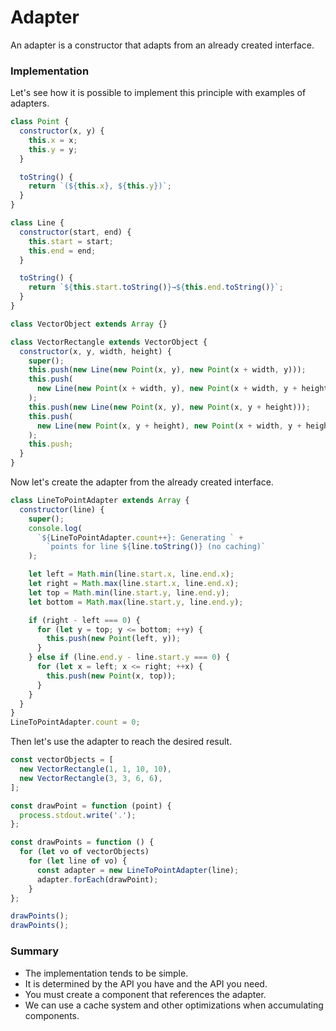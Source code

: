 # Adapter

An adapter is a constructor that adapts from an already created interface.

### Implementation

Let's see how it is possible to implement this principle with examples of adapters.

```javascript
class Point {
  constructor(x, y) {
    this.x = x;
    this.y = y;
  }

  toString() {
    return `(${this.x}, ${this.y})`;
  }
}

class Line {
  constructor(start, end) {
    this.start = start;
    this.end = end;
  }

  toString() {
    return `${this.start.toString()}→${this.end.toString()}`;
  }
}

class VectorObject extends Array {}

class VectorRectangle extends VectorObject {
  constructor(x, y, width, height) {
    super();
    this.push(new Line(new Point(x, y), new Point(x + width, y)));
    this.push(
      new Line(new Point(x + width, y), new Point(x + width, y + height))
    );
    this.push(new Line(new Point(x, y), new Point(x, y + height)));
    this.push(
      new Line(new Point(x, y + height), new Point(x + width, y + height))
    );
    this.push;
  }
}
```

Now let's create the adapter from the already created interface.

```javascript
class LineToPointAdapter extends Array {
  constructor(line) {
    super();
    console.log(
      `${LineToPointAdapter.count++}: Generating ` +
        `points for line ${line.toString()} (no caching)`
    );

    let left = Math.min(line.start.x, line.end.x);
    let right = Math.max(line.start.x, line.end.x);
    let top = Math.min(line.start.y, line.end.y);
    let bottom = Math.max(line.start.y, line.end.y);

    if (right - left === 0) {
      for (let y = top; y <= bottom; ++y) {
        this.push(new Point(left, y));
      }
    } else if (line.end.y - line.start.y === 0) {
      for (let x = left; x <= right; ++x) {
        this.push(new Point(x, top));
      }
    }
  }
}
LineToPointAdapter.count = 0;
```

Then let's use the adapter to reach the desired result.

```javascript
const vectorObjects = [
  new VectorRectangle(1, 1, 10, 10),
  new VectorRectangle(3, 3, 6, 6),
];

const drawPoint = function (point) {
  process.stdout.write('.');
};

const drawPoints = function () {
  for (let vo of vectorObjects)
    for (let line of vo) {
      const adapter = new LineToPointAdapter(line);
      adapter.forEach(drawPoint);
    }
};

drawPoints();
drawPoints();
```

### Summary

- The implementation tends to be simple.
- It is determined by the API you have and the API you need.
- You must create a component that references the adapter.
- We can use a cache system and other optimizations when accumulating components.
